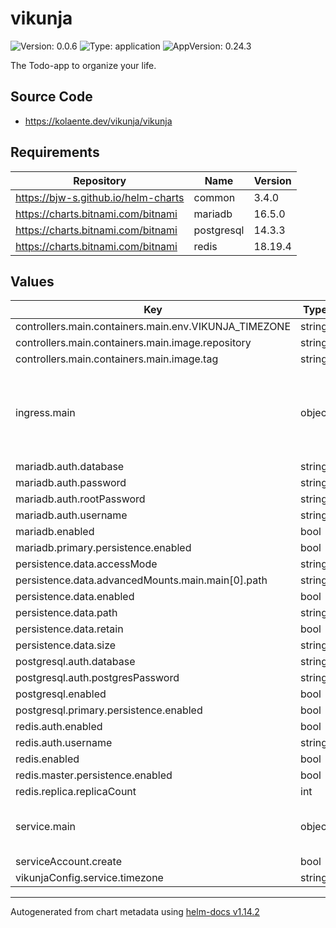 # vikunja

![Version: 0.0.6](https://img.shields.io/badge/Version-0.0.6-informational?style=flat-square) ![Type: application](https://img.shields.io/badge/Type-application-informational?style=flat-square) ![AppVersion: 0.24.3](https://img.shields.io/badge/AppVersion-0.24.3-informational?style=flat-square)

The Todo-app to organize your life.

## Source Code

* <https://kolaente.dev/vikunja/vikunja>

## Requirements

| Repository | Name | Version |
|------------|------|---------|
| https://bjw-s.github.io/helm-charts | common | 3.4.0 |
| https://charts.bitnami.com/bitnami | mariadb | 16.5.0 |
| https://charts.bitnami.com/bitnami | postgresql | 14.3.3 |
| https://charts.bitnami.com/bitnami | redis | 18.19.4 |

## Values

| Key | Type | Default | Description |
|-----|------|---------|-------------|
| controllers.main.containers.main.env.VIKUNJA_TIMEZONE | string | `"UTC"` |  |
| controllers.main.containers.main.image.repository | string | `"vikunja/vikunja"` |  |
| controllers.main.containers.main.image.tag | string | `""` |  |
| ingress.main | object | See [values.yaml](./values.yaml) | Enable and configure ingress settings for the chart under this key. |
| mariadb.auth.database | string | `"vikunja"` |  |
| mariadb.auth.password | string | `"changeme"` |  |
| mariadb.auth.rootPassword | string | `"changeme"` |  |
| mariadb.auth.username | string | `"vikunja"` |  |
| mariadb.enabled | bool | `false` |  |
| mariadb.primary.persistence.enabled | bool | `false` |  |
| persistence.data.accessMode | string | `"ReadWriteOnce"` |  |
| persistence.data.advancedMounts.main.main[0].path | string | `"/app/vikunja/files"` |  |
| persistence.data.enabled | bool | `true` |  |
| persistence.data.path | string | `"/app/vikunja/files"` |  |
| persistence.data.retain | bool | `true` |  |
| persistence.data.size | string | `"5Gi"` |  |
| postgresql.auth.database | string | `"vikunja"` |  |
| postgresql.auth.postgresPassword | string | `"changeme"` |  |
| postgresql.enabled | bool | `false` |  |
| postgresql.primary.persistence.enabled | bool | `false` |  |
| redis.auth.enabled | bool | `true` |  |
| redis.auth.username | string | `""` |  |
| redis.enabled | bool | `false` |  |
| redis.master.persistence.enabled | bool | `false` |  |
| redis.replica.replicaCount | int | `0` |  |
| service.main | object | See [values.yaml](./values.yaml) | Configures service settings for the chart. |
| serviceAccount.create | bool | `false` |  |
| vikunjaConfig.service.timezone | string | `"UTC"` |  |

----------------------------------------------
Autogenerated from chart metadata using [helm-docs v1.14.2](https://github.com/norwoodj/helm-docs/releases/v1.14.2)
